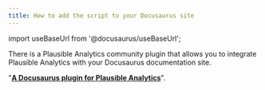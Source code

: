 ```yaml
---
title: How to add the script to your Docusaurus site
---
```


import useBaseUrl from '@docusaurus/useBaseUrl';

There is a Plausible Analytics community plugin that allows you to integrate Plausible Analytics with your Docusaurus documentation site.

"**[A Docusaurus plugin for Plausible Analytics](https://github.com/infracost/docusaurus-plugin-plausible)**".
